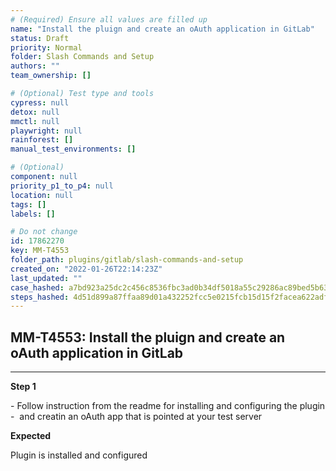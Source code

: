 ```yaml
---
# (Required) Ensure all values are filled up
name: "Install the pluign and create an oAuth application in GitLab"
status: Draft
priority: Normal
folder: Slash Commands and Setup
authors: ""
team_ownership: []

# (Optional) Test type and tools
cypress: null
detox: null
mmctl: null
playwright: null
rainforest: []
manual_test_environments: []

# (Optional)
component: null
priority_p1_to_p4: null
location: null
tags: []
labels: []

# Do not change
id: 17862270
key: MM-T4553
folder_path: plugins/gitlab/slash-commands-and-setup
created_on: "2022-01-26T22:14:23Z"
last_updated: ""
case_hashed: a7bd923a25dc2c456c8536fbc3ad0b34df5018a55c29286ac89bed5b6383267bde1300da8d18557ed0347e39da21c864
steps_hashed: 4d51d899a87ffaa89d01a432252fcc5e0215fcb15d15f2facea622adf37b92f3ea80a37ca2c693d14ce64ceffc9e40d9
---
```


## MM-T4553: Install the pluign and create an oAuth application in GitLab

---

**Step 1**

\- Follow instruction from the readme for installing and configuring the plugin\
\-  and creatin an oAuth app that is pointed at your test server

**Expected**

Plugin is installed and configured
